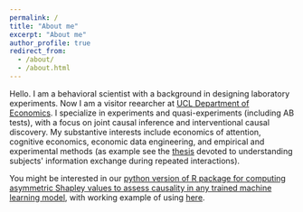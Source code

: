 ```yaml
---
permalink: /
title: "About me"
excerpt: "About me"
author_profile: true
redirect_from: 
  - /about/
  - /about.html
---
```


Hello. I am a behavioral scientist with a background in designing laboratory experiments. Now I am a visitor reearcher at [UCL Department of Economics](https://www.ucl.ac.uk/economics/). I specialize in experiments and quasi-experiments (including AB tests), with a focus on joint causal inference and interventional causal discovery. My substantive interests include economics of attention, cognitive economics, economic data engineering, and empirical and experimental methods (as example see the [thesis](https://www.hse.ru/data/xf/990/505/1457/Чернов_диссертация.pdf) devoted to understanding subjects' information exchange during repeated interactions). 

You might be interested in our [python version of R package for computing asymmetric Shapley values to assess causality in any trained machine learning model](https://pypi.org/project/shapflex/?fbclid=IwAR0zQbnK7whnnzJBAg-vT_il_EWq8hgVd5M0ItZHvWViOJMVKgQ9Q-Flq5E), with working example of using [here](https://github.com/gregory-ch/shap_flex_porting/blob/main/shap_joint.ipynb?fbclid=IwAR2udEr0EKQaZokTuXonnGtxfTRRVQIdGnKwJ6MzPYUG0rY-oEtSWdhZsg8). 
